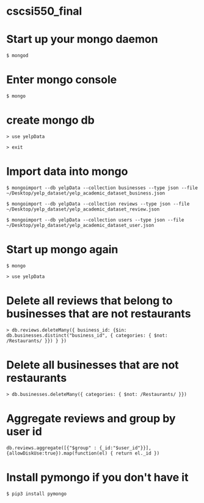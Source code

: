 # cscsi550_final

# Start up your mongo daemon
<p><code>$ mongod</p></code>

# Enter mongo console
<p><code>$ mongo</p></code>

# create mongo db
<p><code>> use yelpData </p></code>
<p><code>> exit</p></code>

# Import data into mongo
<p><code>$ mongoimport --db yelpData --collection businesses --type json --file ~/Desktop/yelp_dataset/yelp_academic_dataset_business.json</p></code>
<p><code>$ mongoimport --db yelpData --collection reviews --type json --file ~/Desktop/yelp_dataset/yelp_academic_dataset_review.json</p></code>
<p><code>$ mongoimport --db yelpData --collection users --type json --file ~/Desktop/yelp_dataset/yelp_academic_dataset_user.json</p></code>

# Start up mongo again
<p><code>$ mongo</p></code>
<p><code>> use yelpData </p></code>

# Delete all reviews that belong to businesses that are not restaurants
<p><code>> db.reviews.deleteMany({ business_id: {$in: db.businesses.distinct("business_id", { categories: { $not: /Restaurants/ }}) } })</p></code>

# Delete all businesses that are not restaurants
<p><code>> db.businesses.deleteMany({ categories: { $not: /Restaurants/ }})</p></code>

# Aggregate reviews and group by user id
<p><code>db.reviews.aggregate([{"$group" : {_id:"$user_id"}}], {allowDiskUse:true}).map(function(el) { return el._id })</code></p>

# Install pymongo if you don't have it
<p><code>$ pip3 install pymongo</p></code>
 

